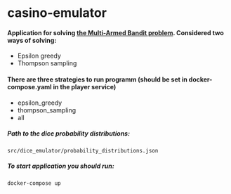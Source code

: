 # casino-emulator

#### Application for solving [the Multi-Armed Bandit problem](https://en.wikipedia.org/wiki/Multi-armed_bandit). Considered two ways of solving:

- Epsilon greedy
- Thompson sampling

#### There are three strategies to run programm (should be set in docker-compose.yaml in the player service)

- epsilon_greedy
- thompson_sampling
- all


##### Path to the dice probability distributions:
```
src/dice_emulator/probability_distributions.json
```

##### To start application you should run:
```
docker-compose up
```
